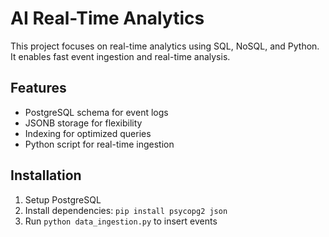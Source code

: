 # AI Real-Time Analytics
This project focuses on real-time analytics using SQL, NoSQL, and Python.
It enables fast event ingestion and real-time analysis.

## Features
- PostgreSQL schema for event logs
- JSONB storage for flexibility
- Indexing for optimized queries
- Python script for real-time ingestion

## Installation
1. Setup PostgreSQL
2. Install dependencies: `pip install psycopg2 json`
3. Run `python data_ingestion.py` to insert events

